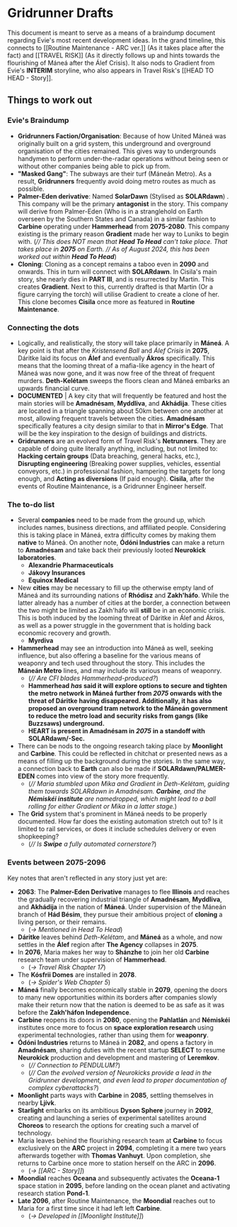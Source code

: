# Gridrunner Drafts
This document is meant to serve as a means of a braindump document regarding Evie's most recent development ideas. In the grand timeline, this connects to [[Routine Maintenance - ARC ver.]] (As it takes place after the fact) and [[TRAVEL RISK]] (As it directly follows up and hints towards the flourishing of Máneá after the Álef Crisis). It also nods to Gradient from Evie's **INTERIM** storyline, who also appears in Travel Risk's [[HEAD TO HEAD - Story]].
## Things to work out
### Evie's Braindump
- **Gridrunners Faction/Organisation**: Because of how United Máneá was originally built on a grid system, this underground and overground organisation of the cities remained. This gives way to undergrounds handymen to perform under-the-radar operations without being seen or without other companies being able to pick up from.
- **"Masked Gang"**: The subways are their turf (Máneán Metro). As a result, **Gridrunners** frequently avoid doing metro routes as much as possible.
- **Palmer-Eden derivative**: Named **SolarDawn** (Stylised as **SOLARdawn**) . This company will be the primary **antagonist** in the story. This company will derive from Palmer-Eden (Who is in a stranglehold on Earth overseen by the Southern States and Canada) in a similar fashion to **Carbine** operating under **Hammerhead** from **2075-2080**. This company existing is the primary reason **Gradient** made her way to Luniks to begin with. (*// This does NOT mean that **Head To Head** can't take place. That takes place in **2075** on Earth. // As of August 2024, this has been worked out within **Head To Head***)
- **Cloning**: Cloning as a concept remains a taboo even in **2090** and onwards. This in turn will connect with **SOLARdawn**. In Cisila's main story, she nearly dies in **PART III**, and is resurrected by Martin. This creates **Gradient**. Next to this, currently drafted is that Martin (Or a figure carrying the torch) will utilise Gradient to create a clone of her. This clone becomes **Cisila** once more as featured in **Routine Maintenance**.
### Connecting the dots
- Logically, and realistically, the story will take place primarily in **Máneá**. A key point is that after the *Kristensend Ball* and *Álef Crisis* in **2075**, Dáritke laid its focus on **Álef** and eventually **Ákros** specifically. This means that the looming threat of a mafia-like agency in the heart of Máneá was now gone, and it was now free of the threat of frequent murders. **Deth-Kelétam** sweeps the floors clean and Máneá embarks an upwards financial curve. 
- **DOCUMENTED** | A key city that will frequently be featured and host the main stories will be **Amadnésam**, **Myddliva**, and **Akhádija**. These cities are located in a triangle spanning about 50km between one another at most, allowing frequent travels between the cities. **Amadnésam** specifically features a city design similar to that in **Mirror's Edge**. That will be the key inspiration to the design of buildings and districts.
- **Gridrunners** are an evolved form of Travel Risk's **Netrunners**. They are capable of doing quite literally anything, including, but not limited to: **Hacking certain groups** (Data breaching, general hacks, etc.), **Disrupting engineering** (Breaking power supplies, vehicles, essential conveyors, etc.) in professional fashion, hampering the targets for long enough, and **Acting as diversions** (If paid enough). **Cisila**, after the events of Routine Maintenance, is a Gridrunner Engineer herself.
### The to-do list
- Several **companies** need to be made from the ground up, which includes names, business directions, and affiliated people. Considering this is taking place in Máneá, extra difficulty comes by making them **native** to Máneá. On another note, **Ódóni Industries** can make a return to **Amadnésam** and take back their previously looted **Neurokick laboratories**. 
	- **Alexandrie Pharmaceuticals**
	- **Jákovy Insurances**
	- **Equinox Medical**
- New **cities** may be necessary to fill up the otherwise empty land of Máneá and its surrounding nations of **Rhódisz** and **Zakh'háfo**. While the latter already has a number of cities at the border, a connection between the two might be limited as Zakh'háfo will **still** be in an economic crisis. This is both induced by the looming threat of Dáritke in Álef and Ákros, as well as a power struggle in the government that is holding back economic recovery and growth. 
	- **Myrdiva**
- **Hammerhead** may see an introduction into Máneá as well, seeking influence, but also offering a baseline for the various means of weaponry and tech used throughout the story. This includes the **Máneán Metro** lines, and may include its various means of weaponry.
	- (*// Are CFI blades Hammerhead-produced?*)
	- **Hammerhead *has* said it will explore options to secure and tighten the metro network in Máneá further from *2075* onwards with the threat of Dáritke having disappeared. Additionally, it has also proposed an overground tram network to the Máneán government to reduce the metro load and security risks from gangs (like Buzzsaws) underground.**
	- **HEART is present in Amadnésam in *2075* in a standoff with SOLARdawn/-Sec.**
- There can be nods to the ongoing research taking place by **Moonlight** and **Carbine**. This could be reflected in chitchat or presented news as a means of filling up the background during the stories. In the same way, a connection back to **Earth** can also be made if **SOLARdawn/PALMER-EDEN** comes into view of the story more frequently.
	- (*// Maria stumbled upon Mika and Gradient in Deth-Kelétam, guiding them towards SOLARdawn in Amadnésam. **Carbine**, and the **Némiskéi institute** are namedropped, which might lead to a ball rolling for either Gradient or Mika in a latter stage.*)
- The **Grid** system that's prominent in Máneá needs to be properly documented. How far does the existing automation stretch out to? Is it limited to rail services, or does it include schedules delivery or even shopkeeping? 
	- (*// Is **Swipe** a fully automated cornerstore?*)

### Events between 2075-2096
Key notes that aren't reflected in any story just yet are:
- **2063**: The **Palmer-Eden Derivative** manages to flee **Illinois** and reaches the gradually recovering industrial triangle of **Amadnésam**, **Myddliva**, and **Akhádija** in the nation of **Máneá**. Under supervision of the Máneán branch of **Hád Bésim**, they pursue their ambitious project of **cloning** a living person, or their remains. 
	- (*-> Mentioned in Head To Head*)
- **Dáritke** leaves behind *Deth-Kelétam*, and **Máneá** as a whole, and now settles in the **Álef** region after **The Agency** collapses in **2075**.
- In **2076**, Maria makes her way to **Shánzhe** to join her old **Carbine** research team under supervision of **Hammerhead**. 
	- (*-> Travel Risk Chapter 17*)
- The **Kósfrii Domes** are installed in **2078**. 
	- (*-> Spider's Web Chapter 5*)
- **Máneá** finally becomes economically stable in **2079**, opening the doors to many new opportunities within its borders after companies slowly make their return now that the nation is deemed to be as safe as it was before the **Zakh'háfon Independence**.
- **Carbine** reopens its doors in **2080**, opening the **Pahlatlán** and **Némiskéi** institutes once more to focus on **space exploration research** using experimental technologies, rather than using them for **weaponry**. 
- **Ódóni Industries** returns to Máneá in **2082**, and opens a factory in **Amadnésam**, sharing duties with the recent startup **SELECT** to resume **Neurokick** production and development and mastering of **Leremkov**. 
	- (*// Connection to PENDULUM?*)
	- (*// Can the evolved version of Neurokicks provide a lead in the Gridrunner development, and even lead to proper documentation of complex cyberattacks?*)
- **Moonlight** parts ways with **Carbine** in **2085**, settling themselves in nearby **Ljívk**. 
- **Starlight** embarks on its ambitious **Dyson Sphere** journey in **2092**, creating and launching a series of experimental satellites around **Choreos** to research the options for creating such a marvel of technology.
- Maria leaves behind the flourishing research team at **Carbine** to focus exclusively on the **ARC** project in **2094**, completing it a mere two years afterwards together with **Thomas Vanhuyt**. Upon completion, she returns to Carbine once more to station herself on the ARC in **2096**. 
	- (*-> [[ARC - Story]]*)
- **Moondial** reaches **Oceana** and subsequently activates the **Oceana-1** space station in **2095**, before landing on the ocean planet and activating research station **Pond-1**. 
- **Late 2096**, after Routine Maintenance, the **Moondial** reaches out to Maria for a first time since it had left left **Carbine**. 
	- (*-> Developed in [[Moonlight Institute]]*)
